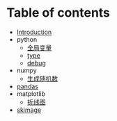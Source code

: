 # Table of contents

* [Introduction](README.md)
* python
    * [全局变量](python/global.md)
    * [type](python/type.md)
    * [debug](python/sys.md)
* numpy
    * [生成随机数](numpy/random.md)
* [pandas](pandas/pandas.md)
* matplotlib
    * [折线图](matplotlib/plot.md)
* [skimage](skimage/skimage.md)